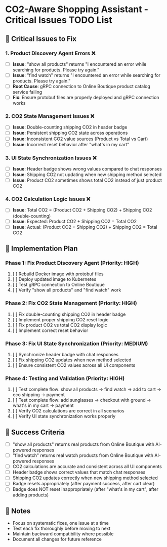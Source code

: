 # CO2-Aware Shopping Assistant - Critical Issues TODO List

## 🚨 Critical Issues to Fix

### 1. Product Discovery Agent Errors ❌
- [ ] **Issue**: "show all products" returns "I encountered an error while searching for products. Please try again."
- [ ] **Issue**: "find watch" returns "I encountered an error while searching for products. Please try again."
- [ ] **Root Cause**: gRPC connection to Online Boutique product catalog service failing
- [ ] **Fix**: Ensure protobuf files are properly deployed and gRPC connection works

### 2. CO2 State Management Issues ❌
- [ ] **Issue**: Double-counting shipping CO2 in header badge
- [ ] **Issue**: Persistent shipping CO2 state across operations
- [ ] **Issue**: Inconsistent CO2 value sources (Product vs Total vs Cart)
- [ ] **Issue**: Incorrect reset behavior after "what's in my cart"

### 3. UI State Synchronization Issues ❌
- [ ] **Issue**: Header badge shows wrong values compared to chat responses
- [ ] **Issue**: Shipping CO2 not updating when new shipping method selected
- [ ] **Issue**: Product CO2 sometimes shows total CO2 instead of just product CO2

### 4. CO2 Calculation Logic Issues ❌
- [ ] **Issue**: Total CO2 = (Product CO2 + Shipping CO2) + Shipping CO2 (double-counting)
- [ ] **Issue**: Expected: Product CO2 + Shipping CO2 = Total CO2
- [ ] **Issue**: Actual: (Product CO2 + Shipping CO2) + Shipping CO2 = Total CO2

## 🔧 Implementation Plan

### Phase 1: Fix Product Discovery Agent (Priority: HIGH)
1. [ ] Rebuild Docker image with protobuf files
2. [ ] Deploy updated image to Kubernetes
3. [ ] Test gRPC connection to Online Boutique
4. [ ] Verify "show all products" and "find watch" work

### Phase 2: Fix CO2 State Management (Priority: HIGH)
1. [ ] Fix double-counting shipping CO2 in header badge
2. [ ] Implement proper shipping CO2 reset logic
3. [ ] Fix product CO2 vs total CO2 display logic
4. [ ] Implement correct reset behavior

### Phase 3: Fix UI State Synchronization (Priority: MEDIUM)
1. [ ] Synchronize header badge with chat responses
2. [ ] Fix shipping CO2 updates when new method selected
3. [ ] Ensure consistent CO2 values across all UI components

### Phase 4: Testing and Validation (Priority: HIGH)
1. [ ] Test complete flow: show all products → find watch → add to cart → eco shipping → payment
2. [ ] Test complete flow: add sunglasses → checkout with ground → what's in my cart → payment
3. [ ] Verify CO2 calculations are correct in all scenarios
4. [ ] Verify UI state synchronization works properly

## 🎯 Success Criteria
- [ ] "show all products" returns real products from Online Boutique with AI-powered responses
- [ ] "find watch" returns real watch products from Online Boutique with AI-powered responses
- [ ] CO2 calculations are accurate and consistent across all UI components
- [ ] Header badge shows correct values that match chat responses
- [ ] Shipping CO2 updates correctly when new shipping method selected
- [ ] Badge resets appropriately (after payment success, after cart clear)
- [ ] Badge does NOT reset inappropriately (after "what's in my cart", after adding products)

## 📝 Notes
- Focus on systematic fixes, one issue at a time
- Test each fix thoroughly before moving to next
- Maintain backward compatibility where possible
- Document all changes for future reference
